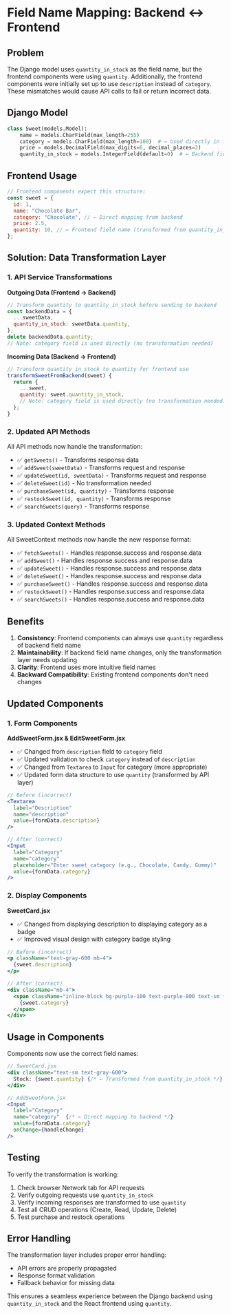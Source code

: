 # Field Name Mapping: Backend ↔ Frontend

## Problem

The Django model uses `quantity_in_stock` as the field name, but the frontend components were using `quantity`. Additionally, the frontend components were initially set up to use `description` instead of `category`. These mismatches would cause API calls to fail or return incorrect data.

## Django Model

```python
class Sweet(models.Model):
    name = models.CharField(max_length=255)
    category = models.CharField(max_length=100)  # ← Used directly in frontend
    price = models.DecimalField(max_digits=6, decimal_places=2)
    quantity_in_stock = models.IntegerField(default=0)  # ← Backend field name
```

## Frontend Usage

```javascript
// Frontend components expect this structure:
const sweet = {
  id: 1,
  name: "Chocolate Bar",
  category: "Chocolate", // ← Direct mapping from backend
  price: 2.5,
  quantity: 10, // ← Frontend field name (transformed from quantity_in_stock)
};
```

## Solution: Data Transformation Layer

### 1. API Service Transformations

**Outgoing Data (Frontend → Backend)**

```javascript
// Transform quantity to quantity_in_stock before sending to backend
const backendData = {
  ...sweetData,
  quantity_in_stock: sweetData.quantity,
};
delete backendData.quantity;
// Note: category field is used directly (no transformation needed)
```

**Incoming Data (Backend → Frontend)**

```javascript
// Transform quantity_in_stock to quantity for frontend use
transformSweetFromBackend(sweet) {
  return {
    ...sweet,
    quantity: sweet.quantity_in_stock,
    // Note: category field is used directly (no transformation needed)
  };
}
```

### 2. Updated API Methods

All API methods now handle the transformation:

- ✅ `getSweets()` - Transforms response data
- ✅ `addSweet(sweetData)` - Transforms request and response
- ✅ `updateSweet(id, sweetData)` - Transforms request and response
- ✅ `deleteSweet(id)` - No transformation needed
- ✅ `purchaseSweet(id, quantity)` - Transforms response
- ✅ `restockSweet(id, quantity)` - Transforms response
- ✅ `searchSweets(query)` - Transforms response

### 3. Updated Context Methods

All SweetContext methods now handle the new response format:

- ✅ `fetchSweets()` - Handles response.success and response.data
- ✅ `addSweet()` - Handles response.success and response.data
- ✅ `updateSweet()` - Handles response.success and response.data
- ✅ `deleteSweet()` - Handles response.success and response.data
- ✅ `purchaseSweet()` - Handles response.success and response.data
- ✅ `restockSweet()` - Handles response.success and response.data
- ✅ `searchSweets()` - Handles response.success and response.data

## Benefits

1. **Consistency**: Frontend components can always use `quantity` regardless of backend field name
2. **Maintainability**: If backend field name changes, only the transformation layer needs updating
3. **Clarity**: Frontend uses more intuitive field names
4. **Backward Compatibility**: Existing frontend components don't need changes

## Updated Components

### 1. Form Components

**AddSweetForm.jsx & EditSweetForm.jsx**

- ✅ Changed from `description` field to `category` field
- ✅ Updated validation to check `category` instead of `description`
- ✅ Changed from `Textarea` to `Input` for category (more appropriate)
- ✅ Updated form data structure to use `quantity` (transformed by API layer)

```jsx
// Before (incorrect)
<Textarea
  label="Description"
  name="description"
  value={formData.description}
/>

// After (correct)
<Input
  label="Category"
  name="category"
  placeholder="Enter sweet category (e.g., Chocolate, Candy, Gummy)"
  value={formData.category}
/>
```

### 2. Display Components

**SweetCard.jsx**

- ✅ Changed from displaying description to displaying category as a badge
- ✅ Improved visual design with category badge styling

```jsx
// Before (incorrect)
<p className="text-gray-600 mb-4">
  {sweet.description}
</p>

// After (correct)
<div className="mb-4">
  <span className="inline-block bg-purple-100 text-purple-800 text-sm font-medium px-3 py-1 rounded-full">
    {sweet.category}
  </span>
</div>
```

## Usage in Components

Components now use the correct field names:

```jsx
// SweetCard.jsx
<div className="text-sm text-gray-600">
  Stock: {sweet.quantity} {/* ← Transformed from quantity_in_stock */}
</div>

// AddSweetForm.jsx
<Input
  label="Category"
  name="category"  {/* ← Direct mapping to backend */}
  value={formData.category}
  onChange={handleChange}
/>
```

## Testing

To verify the transformation is working:

1. Check browser Network tab for API requests
2. Verify outgoing requests use `quantity_in_stock`
3. Verify incoming responses are transformed to use `quantity`
4. Test all CRUD operations (Create, Read, Update, Delete)
5. Test purchase and restock operations

## Error Handling

The transformation layer includes proper error handling:

- API errors are properly propagated
- Response format validation
- Fallback behavior for missing data

This ensures a seamless experience between the Django backend using `quantity_in_stock` and the React frontend using `quantity`.
